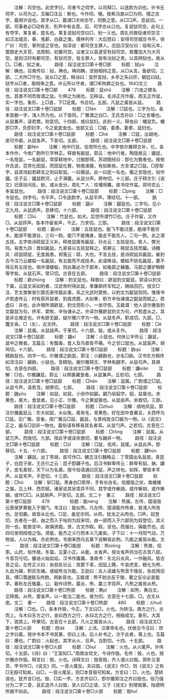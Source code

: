 <!-- { "loadSidebar": true } -->
　　注解：司空也。此空字衍。司者今之伺字。以司释□，以迭韵为训也。许书无伺字，以司为之。玉稨□注云：察也。今作伺、覗。按希冯直以□为伺、覗之古字，葢用许说也。其字从□，葢谓□犬吠亦守，伺察之意。从□□声。息兹切。一部。司事者必□动有言，形声中有会意。后、司字亦从口也。复说狱司空。此句上有夺字。某复者，姓名也。某复说狱司空曰□，别一义也。周礼司救役诸司空注：如汉法城旦、舂、鬼薪、白粲之类。儒林列传：大后怒曰：安得司空城旦书乎。徐广曰：司空，掌刑徒之官也。如淳说：都司空主罪人。应劭汉官仪曰：绥和元年，罢御史大夫官，法周制，初置司空。议者又以县道官有狱司空，故覆加大为大司空。是则汉时有都司空，有狱司空，皆主罪人，皆有治狱之责。以其辨狱也，故从□。□者，狱之省。
　　路径：段注说文□第十卷□部
　　标题：狱yù
　　注解：确也。召南传曰：狱，埆也。埆同确，坚刚相持之意。从□从言。鱼欲切。三部。二犬所□守也。说从□之意。韩诗曰：宜犴宜狱。乡亭之系曰犴，朝廷曰狱。狱字从□者，取相争之意。许云所以守者，谓□牢拘罪之处也。1643文三
　　路径：段注说文□第十卷□部
　　478
　　标题：鼠shǔ
　　注解：穴虫之緫名也。其类不同而皆谓之鼠。引伸之为病也，见释诂。毛诗正月作癙，雨无正作鼠，实一字也。象形。上□首，下□足尾。书吕切。五部。凡鼠之属皆从鼠。
　　路径：段注说文□第十卷□鼠部
　　标题：□fán
　　注解：□鼠也。三字为句。各本皆删一字，浅人所为也。以下皆同。广雅谓之白□，王氏念孙曰：□之言皤也。从鼠番声，读若樊。附袁切。十四部。或曰鼠妇。此别一义。释虫曰：蟠鼠负。蟠卽□字，负卽妇字，今之瓮底虫也。虫部又云：□威，委黍。委黍，鼠妇也。
　　路径：段注说文□第十卷□鼠部
　　标题：□hé
　　注解：□鼠，出胡地，皮可作裘。从鼠各声。下各切。五部。
　　路径：段注说文□第十卷□鼠部
　　标题：鼢fén
　　注解：地中行鼠，伯劳所化也。中字依尔雅释文补。化，各本作作，今依广韵所引字林正。释兽有鼢鼠，郭云：地中行者。陶隐居云：鼹鼠，一名隐鼠，一名鼢鼠，常穿耕地中，讨掘卽得。苏颂图经曰：卽化为鴽者也。按依许氏说，百劳化田鼠，而田鼠化鴽，物类递嬗，有如斯矣。方言谓之□鼠。□卽犁字，自其场起若耕言之则曰犁鼠。一曰偃鼠。此一曰犹一名也。偃之言隐也，俗作鼹。庄子云：鼹鼠飮河，止于满腹。从鼠分声。房吻切。十三部。庄子释文引《说文》旧音扶问反。蚡，或从虫分。周礼艹人：坟壤用麋。故书坟作蚠。郑司农云：多蚠鼠也。
　　路径：段注说文□第十卷□鼠部
　　标题：□pínɡ
　　注解：□令鼠也。四字句。令平声。□令迭韵字。从鼠平声。薄经切。十一部。
　　路径：段注说文□第十卷□鼠部
　　标题：鼶sī
　　注解：鼶鼠也。三字句。见小正九月。从鼠虒声。息移切。十六部。
　　路径：段注说文□第十卷□鼠部
　　标题：□liú
　　注解：竹鼠也。如犬。后世所谓竹□也。庄子作留，又作□。从鼠丣声。各本作留省声，今正。力求切。三部。
　　路径：段注说文□第十卷□鼠部
　　标题：鼫shí
　　注解：五技鼠也。能飞不能过屋，能缘不能穷木，能游不能渡谷，三句一韵。能穴不能掩身，能走不能先人。二句一韵。此之谓五技。五字依诗硕鼠正义补。释兽鼠属有鼫鼠，孙炎云：五技鼠也。舍人、樊光同。易晋九四：晋如鼫鼠。九家易以五技鼠释之。荀卿云：梧鼠五技而竆。诗魏风：硕鼠硕鼠，无食我黍。郑笺云：硕，大也。不言五技，是诗硕鼠非鼫鼠。崔豹古今注乃云蝼蛄一名鼫鼠，有五能而不成技术。此语殊误。蝼蛄不妨名鼫鼠，要不得云有五技也。倘许谓蝼蛄，则此篆必次于部末，如黾部之蝇鼄、马部之骡驴騊駼等字矣。从鼠石声。常只切。古音在五部。
　　路径：段注说文□第十卷□鼠部
　　标题：鼨zhōnɡ
　　注解：豹文鼠也。释兽曰：鼨鼠豹文鼮鼠。郭读以豹文下属，云鼠文采如豹者，汉武帝时得此鼠，孝廉郞终军知之，赐绢百匹。按文□注、艺文类聚皆引窦氏家传载此事，系之光武时窦攸，以豹文为鼮鼠则同。惟唐书卢若虚传云：时有获异鼠者，豹首虎臆，大如拳，职方辛怡谏谓之鼮鼠而赋之。若虚曰：非也，此许愼所谓鼨鼠，豹文而形小，一坐尽惊。玉裁谓：他人读尔雅皆豹文鼮鼠为句，终军、窦攸、辛怡谏从之。许读尔雅鼨鼠豹文为句，卢若虚从之。其是非讫难定也。许有鼨无鼮，疑尔雅六字为一物。从鼠冬声。职戎切。九部。□，籒文省。□（夂），古文终。
　　路径：段注说文□第十卷□鼠部
　　标题：□è
　　注解：鼠属。从鼠益声。于革切。十六部。貖，或从豸作。
　　路径：段注说文□第十卷□鼠部
　　标题：鼷xī
　　注解：小鼠也。何休公羊传云：鼷鼠，鼠中之微者。玉篇云：有螫毒，食人及鸟兽皆不痛。今之甘口鼠也。从鼠奚声。胡鸡切。十六部。
　　路径：段注说文□第十卷□鼠部
　　标题：鼩qú
　　注解：精鼩鼠也。四字一句。尔雅谓之鼩鼠，郭注：小鼱鼩也，亦名□鼩。汉书东方朔传如淳注曰：鼱鼩，小鼠也。音精劬。据尔雅释文、字林有鼱字。从鼠句声。其俱切。古音在四部。
　　路径：段注说文□第十卷□鼠部
　　标题：鼸xiàn
　　注解：□也。尔雅鼸鼠，郭云：以颊裹藏食者。从鼠兼声。丘检切。七部。
　　路径：段注说文□第十卷□鼠部
　　标题：□hán
　　注解：鼠属。广韵谓之□鼠。从鼠今声，读若含。胡男切。七部。
　　路径：段注说文□第十卷□鼠部
　　标题：鼬yòu
　　注解：如鼠，如鼠，小徐作如鼦。鼯乃俗貂字。貂，鼠属也。赤黄色，尾大，食鼠者。见小正、尔雅。今之黄鼠狼也。从鼠由声。余救切。三部。
　　路径：段注说文□第十卷□鼠部
　　标题：□zhuó
　　注解：胡地风鼠。郭注尔雅鼫鼠云：形大如鼠，头似兔，尾有毛，青黄色，好在田中食粟豆，关西呼为□鼠。见广雅。音雀。按广雅云□鼠、鼫鼠，与景纯皆合□鼫为一物。以《说文》正之，鼫与□迥非一物也。葢俗语有移易其名者耳。从鼠勺声。之若切。古音在二部。
　　路径：段注说文□第十卷□鼠部
　　标题：□rǒnɡ
　　注解：鼠属。从鼠宂声。而陇切。九部。按此字或读余救切，要与鼬非一物。
　　路径：段注说文□第十卷□鼠部
　　标题：□zī
　　注解：□鼠，佀鸡，鼠尾。从鼠此声。卽移切。十五、十六部。
　　路径：段注说文□第十卷□鼠部
　　标题：鼲hún
　　注解：鼲鼠。出丁零胡，皮可作□。魏志注引魏略云：丁零国出名鼠皮。青昆子，白昆子皮。王氏引之云：昆子卽鼲子也。后汉书鲜卑传云：鲜卑有貂、豽、鼲子，皮毛柔软，天下以为名裘。按今俗语通曰灰鼠，声之转也。如挥、翚皆本军声。从鼠军声。乎昆切。十三部。
　　路径：段注说文□第十卷□鼠部
　　标题：□hú
　　注解：斩□鼠。黑身白□若带，手有长白毛，佀握版之状，类蝯蜼之属。见上林、西京赋。诸家说其状乖异不同，其字或作螹胡，或作獑胡，或作獑猢，或作□□。从鼠胡声。戸吴切。五部。文二十　重三
　　路径：段注说文□第十卷□鼠部
　　479
　　
　　标题：能nénɡ
　　注解：熊属。左传、国语皆云晋侯梦黄能入于寝门。韦注曰：能似熊。凡左传、国语能作熊者，皆浅人所改也。足佀鹿。故皆从比也。□足、彘足亦同。从肉，犹龙之从肉也。□声。奴登切，古者在一部，由之而入于咍则为奴来切，由一部而入于六部则为奴登切，其义则一也。能兽坚中，故偁贤能。贤，古文作臤。臤，坚也。而强壮，偁能杰也。此四句发明叚借之恉。贤能，能杰之义行而本义几废矣。子下曰：十一月阳气动，万物滋，人以为偁。亦此例也。韦朋来西乌五篆下说解皆此例。凡能之属皆从能。文一
　　路径：段注说文□第十卷□能部
　　标题：熊xiónɡ
　　注解：熊兽，佀豕。山凥，俗作居。冬蛰。见夏小正。从能，炎省声。按炎省声则当在古音八部。今音羽弓切。雒诰火始焰焰，汉书作庸庸。淮南书：东北曰炎风，一作融风。皆古音之证。左传正义曰：张叔反论云：宾爵下革，田鼠上腾，牛哀虎变，鲧化为熊，久血为磷，积灰生蝇。或疑熊当为能。王劭曰：古人读雄与熊音于陵反，张叔用旧音。傅□濳通赋与终韵，用新音也。玉裁谓：熊不妨古反于陵，要之反论必是能字。春秋左氏敬嬴，公、榖作顷熊，葢炎、熊、嬴三字双声。凡熊之属皆从熊。
　　路径：段注说文□第十卷□熊部
　　标题：罴pí
　　注解：如熊，黄白文。见释兽。从熊，罢省声。以一能当二能也。彼为切。古音在十七部。□。古文从皮。文二　重一
　　路径：段注说文□第十卷□熊部
　　480
　　标题：火huǒ
　　注解：□也。□，各本作毁，今正。下文曰□，火也。为转注。南方之行，炎而上。与木曰东方之行，金曰西方之行，水曰北方之行，相俪成文。象形。大其下，锐其上。呼果切。古音在十五部。凡火之属皆从火。
　　路径：段注说文□第十卷□火部
　　标题：炟dá
　　注解：上讳。汉章帝名也。伏侯古今注曰：炟之字曰着。按许书本不书其篆，但曰上讳。后人补书之，次于此者，尊上也。玉篇曰：爆也。广韵曰：火起也，其字从火，旦声。当割切。十四、十五部。
　　路径：段注说文□第十卷□火部
　　标题：□huǐ
　　注解：火也。从火尾声。许伟切。十五部。《诗》曰：“王室如□。”周南汝坟文，今诗作毁。毛传：毁，火也。按尔雅亦作毁。释言曰：毁，火也。诗释文曰：毁音毁，齐人谓火曰毁。郭朴又音货，字书作□，《说文》同。一音火尾反。夫曰毁，《说文》作□，则《说文》之有□无毁可知矣。曰□，一音火尾反，则□本音毁可知矣。方言曰：□，火也。楚转语也，犹齐言□也。毁、□实一字。方言齐曰□，卽尔雅郭注之齐曰毁也。俗乃强分为二字二音，且肊造齐人曰毁，吴人曰□之语，又于《说文》别增毁篆。陆德明所据不如此。
　　路径：段注说文□第十卷□火部
　　标题：毁huǐ
